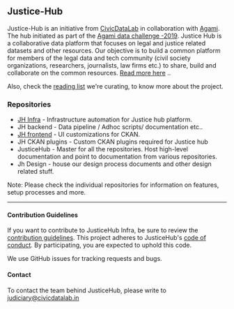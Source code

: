 ## Justice-Hub

Justice-Hub is an initiative from [CivicDataLab](https://www.civicdatalab.in) in collaboration with [Agami](https://www.agami.in/). The hub initiated as part of the [Agami data challenge -2019](https://www.agami.in/data-challenge-2019). Justice Hub is a collaborative data platform that focuses on legal and justice related datasets and other resources. Our objective is to build a common platform for members of the legal data and tech community (civil society organizations, researchers, journalists, law firms etc.) to share, build and collaborate on the common resources. [Read more here](https://drive.google.com/open?id=1xDqffVUyhfND_YfoSps9vi4MN9SY_oMg) .. 

Also, check the [reading list](https://taiga.civicdatalab.in/project/apoorv-justice-data-hub/wiki/essential-reading-list-around-the-justice-hub) we're curating, to know more about the project. 

### Repositories

* [JH Infra](https://github.com/justicehub-in/JH-Infra) - Infrastructure automation for Justice hub platform.
* JH backend - Data pipeline / Adhoc scripts/ documentation etc..
* [JH frontend](https://github.com/justicehub-in/JH-Frontend) - UI customizations for CKAN.
* JH CKAN plugins - Custom CKAN plugins required for Justice hub
* JusticeHub - Master for all the repositories. Host high-level documentation and point to documentation from various repositories.
* Jh Design - house our design process documents and other design related stuff.

Note: Please check the individual repositories for information on features, setup processes and more.

---

#### Contribution Guidelines
If you want to contribute to JusticeHub Infra, be sure to review the  [contribution guidelines](https://github.com/justicehub-in/Justice-Hub/blob/master/.github/CONTRIBUTING/CONTRIBUTING.md). This project adheres to JusticeHub's [code of conduct](https://github.com/justicehub-in/Justice-Hub/blob/master/CODE_OF_CONDUCT.md). By participating, you are expected to uphold this code.

We use GitHub issues for tracking requests and bugs.

#### Contact
To contact the team behind JusticeHub, please write to judiciary@civicdatalab.in
